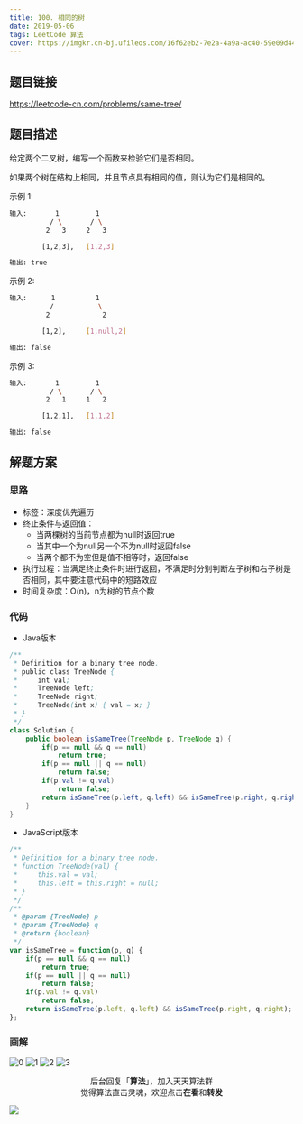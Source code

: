 ```yaml
---
title: 100. 相同的树
date: 2019-05-06
tags: LeetCode 算法
cover: https://imgkr.cn-bj.ufileos.com/16f62eb2-7e2a-4a9a-ac40-59e09d44f4bf.png
---
```


## 题目链接

https://leetcode-cn.com/problems/same-tree/

## 题目描述

给定两个二叉树，编写一个函数来检验它们是否相同。

如果两个树在结构上相同，并且节点具有相同的值，则认为它们是相同的。

示例 1:

```bash
输入:       1         1
          / \       / \
         2   3     2   3

        [1,2,3],   [1,2,3]

输出: true
```

示例 2:

```bash
输入:      1          1
          /           \
         2             2

        [1,2],     [1,null,2]

输出: false
```

示例 3:

```bash
输入:       1         1
          / \       / \
         2   1     1   2

        [1,2,1],   [1,1,2]

输出: false
```

## 解题方案

### 思路

- 标签：深度优先遍历
- 终止条件与返回值：
  - 当两棵树的当前节点都为null时返回true
  - 当其中一个为null另一个不为null时返回false
  - 当两个都不为空但是值不相等时，返回false
- 执行过程：当满足终止条件时进行返回，不满足时分别判断左子树和右子树是否相同，其中要注意代码中的短路效应
- 时间复杂度：O(n)，n为树的节点个数

### 代码

- Java版本

```Java
/**
 * Definition for a binary tree node.
 * public class TreeNode {
 *     int val;
 *     TreeNode left;
 *     TreeNode right;
 *     TreeNode(int x) { val = x; }
 * }
 */
class Solution {
    public boolean isSameTree(TreeNode p, TreeNode q) {
        if(p == null && q == null) 
            return true;
        if(p == null || q == null) 
            return false;
        if(p.val != q.val) 
            return false;
        return isSameTree(p.left, q.left) && isSameTree(p.right, q.right);
    }
}
```

- JavaScript版本

```JavaScript
/**
 * Definition for a binary tree node.
 * function TreeNode(val) {
 *     this.val = val;
 *     this.left = this.right = null;
 * }
 */
/**
 * @param {TreeNode} p
 * @param {TreeNode} q
 * @return {boolean}
 */
var isSameTree = function(p, q) {
    if(p == null && q == null) 
        return true;
    if(p == null || q == null) 
        return false;
    if(p.val != q.val) 
        return false;
    return isSameTree(p.left, q.left) && isSameTree(p.right, q.right);
};
```


### 画解

![0](https://imgkr.cn-bj.ufileos.com/30c3cae4-032a-419f-9519-a6f3cd1c6f03.png)
![1](https://imgkr.cn-bj.ufileos.com/21e6b012-d04b-4b83-8f93-e4bef6fbd1b3.png)
![2](https://imgkr.cn-bj.ufileos.com/1f1e3506-132d-4aff-a99f-6b0d845a605e.png)
![3](https://imgkr.cn-bj.ufileos.com/16f62eb2-7e2a-4a9a-ac40-59e09d44f4bf.png)

<span style="display:block;text-align:center;">后台回复「<strong>算法</strong>」，加入天天算法群</span>
<span style="display:block;text-align:center;">觉得算法直击灵魂，欢迎点击<strong>在看</strong>和<strong>转发</strong></span>

![](https://imgkr.cn-bj.ufileos.com/f3e6917b-991c-4ef5-a29a-bb5d9af1273a.gif)